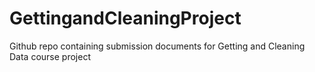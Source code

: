 # GettingandCleaningProject
Github repo containing submission documents for Getting and Cleaning Data course project
